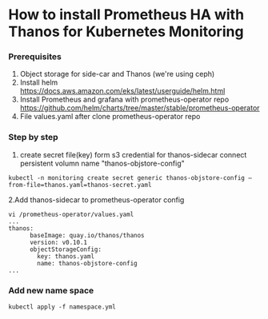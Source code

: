 # How to install Prometheus HA with Thanos for Kubernetes Monitoring
### Prerequisites
1. Object storage for side-car and Thanos (we're using ceph)
2. Install helm https://docs.aws.amazon.com/eks/latest/userguide/helm.html
3. Install Prometheus and grafana with prometheus-operator repo https://github.com/helm/charts/tree/master/stable/prometheus-operator
4. File values.yaml after clone prometheus-operator repo

### Step by step
1. create secret file(key) form s3 credential for thanos-sidecar connect persistent volumn name "thanos-objstore-config"
```
kubectl -n monitoring create secret generic thanos-objstore-config –from-file=thanos.yaml=thanos-secret.yaml
```
2.Add thanos-sidecar to prometheus-operator config
```
vi /prometheus-operator/values.yaml
...
thanos:
      baseImage: quay.io/thanos/thanos
      version: v0.10.1
      objectStorageConfig:
        key: thanos.yaml
        name: thanos-objstore-config
...
```








### Add new name space
```
kubectl apply -f namespace.yml
```